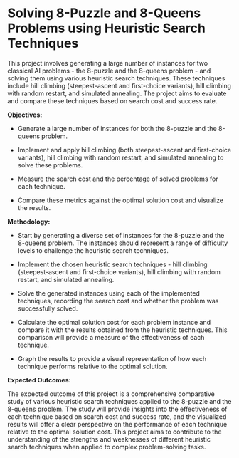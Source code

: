 # Solving 8-Puzzle and 8-Queens Problems using Heuristic Search Techniques

This project involves generating a large number of instances for two classical AI problems - the 8-puzzle and the 8-queens problem - and solving them using various heuristic search techniques. These techniques include hill climbing (steepest-ascent and first-choice variants), hill climbing with random restart, and simulated annealing. The project aims to evaluate and compare these techniques based on search cost and success rate.

**Objectives:**

- Generate a large number of instances for both the 8-puzzle and the 8-queens problem.

- Implement and apply hill climbing (both steepest-ascent and first-choice variants), hill climbing with random restart, and simulated annealing to solve these problems.

- Measure the search cost and the percentage of solved problems for each technique.

- Compare these metrics against the optimal solution cost and visualize the results.

**Methodology:**

- Start by generating a diverse set of instances for the 8-puzzle and the 8-queens problem. The instances should represent a range of difficulty levels to challenge the heuristic search techniques.

- Implement the chosen heuristic search techniques - hill climbing (steepest-ascent and first-choice variants), hill climbing with random restart, and simulated annealing.

- Solve the generated instances using each of the implemented techniques, recording the search cost and whether the problem was successfully solved.

- Calculate the optimal solution cost for each problem instance and compare it with the results obtained from the heuristic techniques. This comparison will provide a measure of the effectiveness of each technique.

- Graph the results to provide a visual representation of how each technique performs relative to the optimal solution.

**Expected Outcomes:**

The expected outcome of this project is a comprehensive comparative study of various heuristic search techniques applied to the 8-puzzle and the 8-queens problem. The study will provide insights into the effectiveness of each technique based on search cost and success rate, and the visualized results will offer a clear perspective on the performance of each technique relative to the optimal solution cost. This project aims to contribute to the understanding of the strengths and weaknesses of different heuristic search techniques when applied to complex problem-solving tasks.
